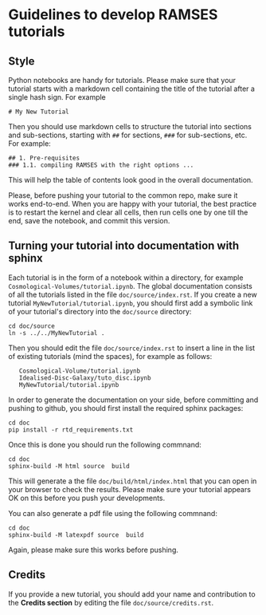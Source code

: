 # Guidelines to develop RAMSES tutorials

## Style

Python notebooks are handy for tutorials. Please make sure that your tutorial starts with a markdown cell containing the title of the tutorial after a single hash sign. For example
```
# My New Tutorial
```
Then you should use markdown cells to structure the tutorial into sections and sub-sections, starting with `##` for sections, `###` for sub-sections, etc. For example:
```
## 1. Pre-requisites
### 1.1. compiling RAMSES with the right options ...
```
This will help the table of contents look good in the overall documentation.

Please, before pushing your tutorial to the common repo, make sure it works end-to-end. When you are happy with your tutorial, the best practice is to restart the kernel and clear all cells, then run cells one by one till the end, save the notebook, and commit this version.


## Turning your tutorial into documentation with sphinx

Each tutorial is in the form of a notebook within a directory, for example `Cosmological-Volumes/tutorial.ipynb`. The global documentation consists of all the tutorials listed in the file `doc/source/index.rst`. If you create a new tutorial `MyNewTutorial/tutorial.ipynb`, you should first add a symbolic link of your tutorial's directory into the `doc/source` directory:
```
cd doc/source
ln -s ../../MyNewTutorial .
```
Then you should edit the file `doc/source/index.rst` to insert a line in the list of existing tutorials (mind the spaces), for example as follows:
```
   Cosmological-Volume/tutorial.ipynb
   Idealised-Disc-Galaxy/tuto_disc.ipynb
   MyNewTutorial/tutorial.ipynb
```

In order to generate the documentation on your side, before committing and pushing to github, you should first install the required sphinx packages:
```
cd doc
pip install -r rtd_requirements.txt
```
Once this is done you should run the following commnand:
```
cd doc
sphinx-build -M html source  build
```
This will generate a the file `doc/build/html/index.html` that you can open in your browser to check the results. Please make sure your tutorial appears OK on this before you push your developments.

You can also generate a pdf file using the following commnand:
```
cd doc
sphinx-build -M latexpdf source  build
```
Again, please make sure this works before pushing.

## Credits

If you provide a new tutorial, you should add your name and
contribution to the **Credits section** by editing the file `doc/source/credits.rst`.
